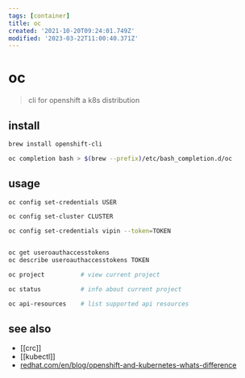 ```yaml
---
tags: [container]
title: oc
created: '2021-10-20T09:24:01.749Z'
modified: '2023-03-22T11:00:40.371Z'
---
```


# oc

> cli for openshift a k8s distribution

## install

```sh
brew install openshift-cli

oc completion bash > $(brew --prefix)/etc/bash_completion.d/oc
```


## usage

```sh
oc config set-credentials USER

oc config set-cluster CLUSTER

oc config set-credentials vipin --token=TOKEN


oc get useroauthaccesstokens
oc describe useroauthaccesstokens TOKEN

oc project          # view current project

oc status           # info about current project

oc api-resources    # list supported api resources
```

## see also

- [[crc]]
- [[kubectl]]
- [redhat.com/en/blog/openshift-and-kubernetes-whats-difference](https://www.redhat.com/en/blog/openshift-and-kubernetes-whats-difference)
